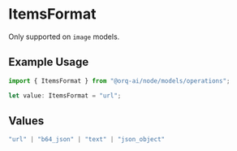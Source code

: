 # ItemsFormat

Only supported on `image` models.

## Example Usage

```typescript
import { ItemsFormat } from "@orq-ai/node/models/operations";

let value: ItemsFormat = "url";
```

## Values

```typescript
"url" | "b64_json" | "text" | "json_object"
```